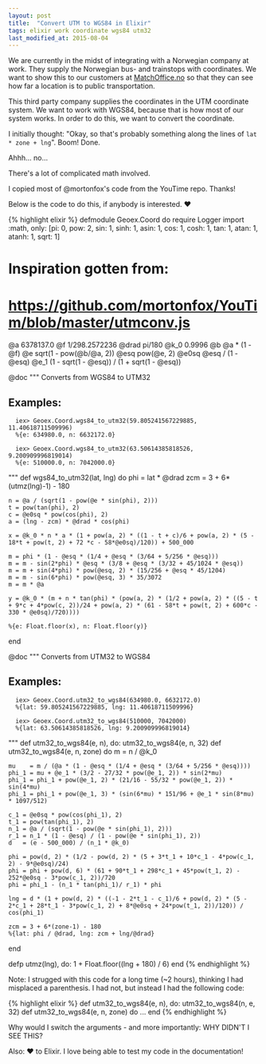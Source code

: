 ```yaml
---
layout: post
title:  "Convert UTM to WGS84 in Elixir"
tags: elixir work coordinate wgs84 utm32
last_modified_at: 2015-08-04
---
```


We are currently in the midst of integrating with a Norwegian company at work.
They supply the Norwegian bus- and trainstops with coordinates.
We want to show this to our customers at [MatchOffice.no](https://www.matchoffice.no/) so that they can see how far a location is to public transportation.

This third party company supplies the coordinates in the UTM coordinate system.
We want to work with WGS84, because that is how most of our system works.
In order to do this, we want to convert the coordinate.

I initially thought: "Okay, so that's probably something along the lines of `lat * zone + lng`".
Boom! Done.

Ahhh... no...

There's a lot of complicated math involved.

I copied most of @mortonfox's code from the YouTime repo.
Thanks!

Below is the code to do this, if anybody is interested. :heart:

{% highlight elixir %}
defmodule Geoex.Coord do
  require Logger
  import :math, only: [pi: 0, pow: 2, sin: 1, sinh: 1, asin: 1, cos: 1, cosh: 1, tan: 1, atan: 1, atanh: 1, sqrt: 1]

  ####
  # Inspiration gotten from:
  # https://github.com/mortonfox/YouTim/blob/master/utmconv.js
  ####
  @a    6378137.0
  @f    1/298.2572236
  @drad pi/180
  @k_0  0.9996
  @b    @a * (1 - @f)
  @e    sqrt(1 - pow(@b/@a, 2))
  @esq  pow(@e, 2)
  @e0sq @esq / (1 - @esq)
  @e_1  (1 - sqrt(1 - @esq)) / (1 + sqrt(1 - @esq))

  @doc """
  Converts from WGS84 to UTM32

  ## Examples:

      iex> Geoex.Coord.wgs84_to_utm32(59.805241567229885, 11.40618711509996)
      %{e: 634980.0, n: 6632172.0}

      iex> Geoex.Coord.wgs84_to_utm32(63.50614385818526, 9.200909996819014)
      %{e: 510000.0, n: 7042000.0}

  """
  def wgs84_to_utm32(lat, lng) do
    phi = lat * @drad
    zcm = 3 + 6*(utmz(lng)-1) - 180

    n = @a / (sqrt(1 - pow(@e * sin(phi), 2)))
    t = pow(tan(phi), 2)
    c = @e0sq * pow(cos(phi), 2)
    a = (lng - zcm) * @drad * cos(phi)

    x = @k_0 * n * a * (1 + pow(a, 2) * ((1 - t + c)/6 + pow(a, 2) * (5 - 18*t + pow(t, 2) + 72 *c - 58*@e0sq)/120)) + 500_000

    m = phi * (1 - @esq * (1/4 + @esq * (3/64 + 5/256 * @esq)))
    m = m - sin(2*phi) * @esq * (3/8 + @esq * (3/32 + 45/1024 * @esq))
    m = m + sin(4*phi) * pow(@esq, 2) * (15/256 + @esq * 45/1204)
    m = m - sin(6*phi) * pow(@esq, 3) * 35/3072
    m = m * @a

    y = @k_0 * (m + n * tan(phi) * (pow(a, 2) * (1/2 + pow(a, 2) * ((5 - t + 9*c + 4*pow(c, 2))/24 + pow(a, 2) * (61 - 58*t + pow(t, 2) + 600*c - 330 * @e0sq)/720))))

    %{e: Float.floor(x), n: Float.floor(y)}
  end

  @doc """
  Converts from UTM32 to WGS84

  ## Examples:

      iex> Geoex.Coord.utm32_to_wgs84(634980.0, 6632172.0)
      %{lat: 59.805241567229885, lng: 11.40618711509996}

      iex> Geoex.Coord.utm32_to_wgs84(510000, 7042000)
      %{lat: 63.50614385818526, lng: 9.200909996819014}

  """
  def utm32_to_wgs84(e, n),      do: utm32_to_wgs84(e, n, 32)
  def utm32_to_wgs84(e, n, zone) do
    m = n / @k_0

    mu    = m / (@a * (1 - @esq * (1/4 + @esq * (3/64 + 5/256 * @esq))))
    phi_1 = mu + @e_1 * (3/2 - 27/32 * pow(@e_1, 2)) * sin(2*mu)
    phi_1 = phi_1 + pow(@e_1, 2) * (21/16 - 55/32 * pow(@e_1, 2)) * sin(4*mu)
    phi_1 = phi_1 + pow(@e_1, 3) * (sin(6*mu) * 151/96 + @e_1 * sin(8*mu) * 1097/512)

    c_1 = @e0sq * pow(cos(phi_1), 2)
    t_1 = pow(tan(phi_1), 2)
    n_1 = @a / (sqrt(1 - pow(@e * sin(phi_1), 2)))
    r_1 = n_1 * (1 - @esq) / (1 - pow(@e * sin(phi_1), 2))
    d   = (e - 500_000) / (n_1 * @k_0)

    phi = pow(d, 2) * (1/2 - pow(d, 2) * (5 + 3*t_1 + 10*c_1 - 4*pow(c_1, 2) - 9*@e0sq)/24)
    phi = phi + pow(d, 6) * (61 + 90*t_1 + 298*c_1 + 45*pow(t_1, 2) - 252*@e0sq - 3*pow(c_1, 2))/720
    phi = phi_1 - (n_1 * tan(phi_1)/ r_1) * phi

    lng = d * (1 + pow(d, 2) * ((-1 - 2*t_1 - c_1)/6 + pow(d, 2) * (5 - 2*c_1 + 28*t_1 - 3*pow(c_1, 2) + 8*@e0sq + 24*pow(t_1, 2))/120)) / cos(phi_1)

    zcm = 3 + 6*(zone-1) - 180
    %{lat: phi / @drad, lng: zcm + lng/@drad}
  end

  defp utmz(lng), do: 1 + Float.floor((lng + 180) / 6)
end
{% endhighlight %}

Note: I strugged with this code for a long time (~2 hours), thinking I had misplaced a parenthesis.
I had not, but instead I had the following code:


{% highlight elixir %}
def utm32_to_wgs84(e, n),      do: utm32_to_wgs84(n, e, 32)
def utm32_to_wgs84(e, n, zone) do
  ...
end
{% endhighlight %}

Why would I switch the arguments - and more importantly: WHY DIDN'T I SEE THIS?

Also: :heart: to Elixir.
I love being able to test my code in the documentation!
